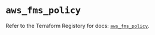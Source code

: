 # `aws_fms_policy`

Refer to the Terraform Registory for docs: [`aws_fms_policy`](https://registry.terraform.io/providers/hashicorp/aws/4.63.0/docs/resources/fms_policy).
